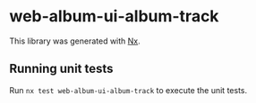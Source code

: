# web-album-ui-album-track

This library was generated with [Nx](https://nx.dev).

## Running unit tests

Run `nx test web-album-ui-album-track` to execute the unit tests.
